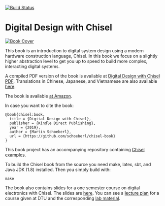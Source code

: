 [![Build Status](https://travis-ci.com/schoeberl/chisel-book.svg?branch=master)](https://travis-ci.com/schoeberl/chisel-book)

# Digital Design with Chisel

[![Book Cover](cover-small.jpg)](http://www.imm.dtu.dk/~masca/chisel-book.html)

This book is an introduction to digital system design using a modern hardware
construction language, Chisel.
In this book we focus on a slightly higher abstraction level to get you up to
speed to build more complex, interacting digital systems.

A compiled PDF version of the book is available at
[Digital Design with Chisel PDF](http://www.imm.dtu.dk/~masca/chisel-book.pdf).
Translations in Chinese, Japanese, and Vietnamese are also available
[here](http://www.imm.dtu.dk/~masca/chisel-book.html).

The book is available [at Amazon](https://www.amazon.com/dp/168933603X/).

In case you want to cite the book:

```
@book{chisel:book,
  title = {Digital Design with Chisel},
  publisher = {Kindle Direct Publishing},
  year = {2019},
  author = {Martin Schoeberl},
  url = {https://github.com/schoeberl/chisel-book}
}
```

This book project has an accompanying repository containing
[Chisel examples](https://github.com/schoeberl/chisel-examples).

To build the Chisel book from the source you need make, latex, sbt, and Java JDK (1.8)
installed. Then you simply build with:

```
make
```

The book also contains slides for a one semester course on digital electronics
with Chisel. The slides are [here](slides). You can see a
[lecture plan](http://www2.imm.dtu.dk/courses/02139/) for a course
given at DTU and the corresponding
[lab material](https://github.com/schoeberl/chisel-lab).

